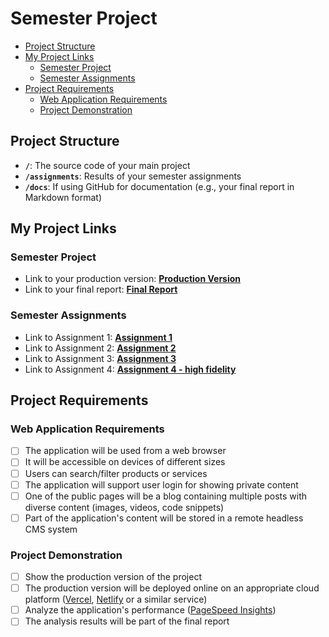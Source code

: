 # Semester Project <!-- omit in toc -->

- [Project Structure](#project-structure)
- [My Project Links](#my-project-links)
  - [Semester Project](#semester-project)
  - [Semester Assignments](#semester-assignments)
- [Project Requirements](#project-requirements)
  - [Web Application Requirements](#web-application-requirements)
  - [Project Demonstration](#project-demonstration)

## Project Structure

- **`/`**: The source code of your main project
- **`/assignments`**: Results of your semester assignments
- **`/docs`**: If using GitHub for documentation (e.g., your final report in Markdown format)

## My Project Links

### Semester Project

- Link to your production version: [**Production Version**](URL_TO_PRODUCTION_VERSION)
- Link to your final report: [**Final Report**](URL_TO_FINAL_REPORT)

### Semester Assignments

- Link to Assignment 1: [**Assignment 1**](https://github.com/MartinRamljak/Korisnicka-sucelja/blob/main/Assignments/Assignment_1_Figma_essentials.mp4)
- Link to Assignment 2: [**Assignment 2**](https://github.com/MartinRamljak/Korisnicka-sucelja/blob/main/Assignments/PROFILI%20KORISNIKA%20I%20INFORMACIJSKA%20ARHITEKTURA.pdf)
- Link to Assignment 3: [**Assignment 3**](https://korisnicka-sucelja-tpes.vercel.app)
- Link to Assignment 4:
[**Assignment 4 - high fidelity**](https://www.figma.com/proto/OHJEVA4KuW6URPLyYBpGeR/Untitled?node-id=8-124&node-type=canvas&t=pbxMrkD4YBvSbnOT-1&scaling=min-zoom&content-scaling=fixed&page-id=0%3A1)

## Project Requirements

### Web Application Requirements

- [ ] The application will be used from a web browser
- [ ] It will be accessible on devices of different sizes
- [ ] Users can search/filter products or services
- [ ] The application will support user login for showing private content
- [ ] One of the public pages will be a blog containing multiple posts with diverse content (images, videos, code snippets)
- [ ] Part of the application's content will be stored in a remote headless CMS system

### Project Demonstration

- [ ] Show the production version of the project
- [ ] The production version will be deployed online on an appropriate cloud platform ([Vercel](https://vercel.com), [Netlify](https://www.netlify.com/) or a similar service)
- [ ] Analyze the application's performance ([PageSpeed Insights](https://pagespeed.web.dev/))
- [ ] The analysis results will be part of the final report

